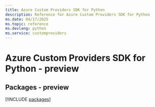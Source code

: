 ```yaml
---
title: Azure Custom Providers SDK for Python
description: Reference for Azure Custom Providers SDK for Python
ms.date: 04/17/2025
ms.topic: reference
ms.devlang: python
ms.service: customproviders
---
```

# Azure Custom Providers SDK for Python - preview
## Packages - preview
[!INCLUDE [packages](custom-providers-index.md)]